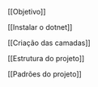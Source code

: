 [[Objetivo]]

[[Instalar o dotnet]]

[[Criação das camadas]]

[[Estrutura do projeto]]

[[Padrões do projeto]]
